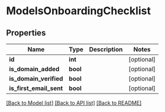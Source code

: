# ModelsOnboardingChecklist

## Properties
Name | Type | Description | Notes
------------ | ------------- | ------------- | -------------
**id** | **int** |  | [optional] 
**is_domain_added** | **bool** |  | [optional] 
**is_domain_verified** | **bool** |  | [optional] 
**is_first_email_sent** | **bool** |  | [optional] 

[[Back to Model list]](../README.md#documentation-for-models) [[Back to API list]](../README.md#documentation-for-api-endpoints) [[Back to README]](../README.md)


